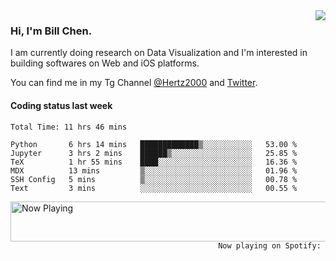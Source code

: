 <img  align="right" src="https://github-readme-stats.vercel.app/api?username=BillChen2k&show_icons=false&count_private=true&hide_title=true">

### Hi, I'm Bill Chen.

I am currently doing research on Data Visualization and I'm interested in building softwares on Web and iOS platforms.

You can find me in my Tg Channel [@Hertz2000](https://t.me/Hertz2000) and [Twitter](https://twitter.com/billchen2k).

#### Coding status last week

<!--START_SECTION:waka-->

```text
Total Time: 11 hrs 46 mins

Python       6 hrs 14 mins   █████████████▒░░░░░░░░░░░   53.00 %
Jupyter      3 hrs 2 mins    ██████▒░░░░░░░░░░░░░░░░░░   25.85 %
TeX          1 hr 55 mins    ████░░░░░░░░░░░░░░░░░░░░░   16.36 %
MDX          13 mins         ▒░░░░░░░░░░░░░░░░░░░░░░░░   01.96 %
SSH Config   5 mins          ▒░░░░░░░░░░░░░░░░░░░░░░░░   00.78 %
Text         3 mins          ░░░░░░░░░░░░░░░░░░░░░░░░░   00.55 %
```

<!--END_SECTION:waka-->


<div>
<a href="https://spotify-now-playing.billchen2k.vercel.app/now-playing?open">
   <img align="right" src="https://spotify-now-playing.billchen2k.vercel.app/now-playing" width="540" height="64" alt="Now Playing">
</a>
</div>

<div>
<p align="right"><code>Now playing on Spotify: </code></p>
</div>

<!--
**BillChen2K/BillChen2K** is a ✨ _special_ ✨ repository because its `README.md` (this file) appears on your GitHub profile.

Here are some ideas to get you started:

- 🔭 I’m currently working on ...
- 🌱 I’m currently learning ...
- 👯 I’m looking to collaborate on ...
- 🤔 I’m looking for help with ...
- 💬 Ask me about ...
- 📫 How to reach me: ...
- 😄 Pronouns: ...
- ⚡ Fun fact: ...
-->
